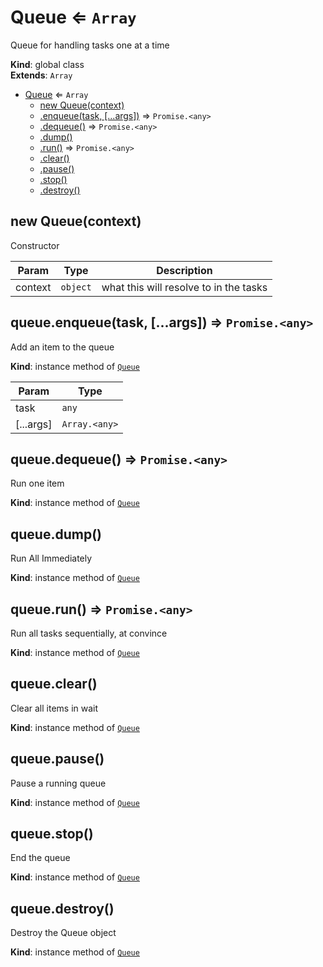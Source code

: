 <a name="Queue"></a>

# Queue ⇐ <code>Array</code>
Queue for handling tasks one at a time

**Kind**: global class  
**Extends**: <code>Array</code>  

* [Queue](#Queue) ⇐ <code>Array</code>
    * [new Queue(context)](#new_Queue_new)
    * [.enqueue(task, [...args])](#Queue+enqueue) ⇒ <code>Promise.&lt;any&gt;</code>
    * [.dequeue()](#Queue+dequeue) ⇒ <code>Promise.&lt;any&gt;</code>
    * [.dump()](#Queue+dump)
    * [.run()](#Queue+run) ⇒ <code>Promise.&lt;any&gt;</code>
    * [.clear()](#Queue+clear)
    * [.pause()](#Queue+pause)
    * [.stop()](#Queue+stop)
    * [.destroy()](#Queue+destroy)

<a name="new_Queue_new"></a>

## new Queue(context)
Constructor


| Param | Type | Description |
| --- | --- | --- |
| context | <code>object</code> | what this will resolve to in the tasks |

<a name="Queue+enqueue"></a>

## queue.enqueue(task, [...args]) ⇒ <code>Promise.&lt;any&gt;</code>
Add an item to the queue

**Kind**: instance method of [<code>Queue</code>](#Queue)  

| Param | Type |
| --- | --- |
| task | <code>any</code> | 
| [...args] | <code>Array.&lt;any&gt;</code> | 

<a name="Queue+dequeue"></a>

## queue.dequeue() ⇒ <code>Promise.&lt;any&gt;</code>
Run one item

**Kind**: instance method of [<code>Queue</code>](#Queue)  
<a name="Queue+dump"></a>

## queue.dump()
Run All Immediately

**Kind**: instance method of [<code>Queue</code>](#Queue)  
<a name="Queue+run"></a>

## queue.run() ⇒ <code>Promise.&lt;any&gt;</code>
Run all tasks sequentially, at convince

**Kind**: instance method of [<code>Queue</code>](#Queue)  
<a name="Queue+clear"></a>

## queue.clear()
Clear all items in wait

**Kind**: instance method of [<code>Queue</code>](#Queue)  
<a name="Queue+pause"></a>

## queue.pause()
Pause a running queue

**Kind**: instance method of [<code>Queue</code>](#Queue)  
<a name="Queue+stop"></a>

## queue.stop()
End the queue

**Kind**: instance method of [<code>Queue</code>](#Queue)  
<a name="Queue+destroy"></a>

## queue.destroy()
Destroy the Queue object

**Kind**: instance method of [<code>Queue</code>](#Queue)  
